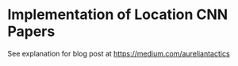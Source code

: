 # Implementation of Location CNN Papers
See explanation for blog post at https://medium.com/aureliantactics
